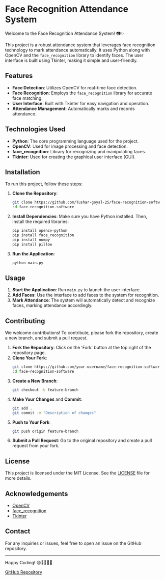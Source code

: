 # Face Recognition Attendance System

Welcome to the Face Recognition Attendance System! 📷✨

This project is a robust attendance system that leverages face recognition technology to mark attendance automatically. It uses Python along with OpenCV and the `face_recognition` library to identify faces. The user interface is built using Tkinter, making it simple and user-friendly.

## Features

- **Face Detection**: Utilizes OpenCV for real-time face detection.
- **Face Recognition**: Employs the `face_recognition` library for accurate face matching.
- **User Interface**: Built with Tkinter for easy navigation and operation.
- **Attendance Management**: Automatically marks and records attendance.

## Technologies Used

- **Python**: The core programming language used for the project.
- **OpenCV**: Used for image processing and face detection.
- **face_recognition**: Library for recognizing and manipulating faces.
- **Tkinter**: Used for creating the graphical user interface (GUI).

## Installation

To run this project, follow these steps:

1. **Clone the Repository**:
    ```bash
    git clone https://github.com/Tushar-goyal-25/face-recognition-software.git
    cd face-recognition-software
    ```

2. **Install Dependencies**:
    Make sure you have Python installed. Then, install the required libraries:
    ```bash
    pip install opencv-python
    pip install face_recognition
    pip install numpy
    pip install pillow
    ```

3. **Run the Application**:
    ```bash
    python main.py
    ```

## Usage

1. **Start the Application**: Run `main.py` to launch the user interface.
2. **Add Faces**: Use the interface to add faces to the system for recognition.
3. **Mark Attendance**: The system will automatically detect and recognize faces, marking attendance accordingly.

## Contributing

We welcome contributions! To contribute, please fork the repository, create a new branch, and submit a pull request.

1. **Fork the Repository**: Click on the 'Fork' button at the top right of the repository page.
2. **Clone Your Fork**:
    ```bash
    git clone https://github.com/your-username/face-recognition-software.git
    cd face-recognition-software
    ```
3. **Create a New Branch**:
    ```bash
    git checkout -b feature-branch
    ```
4. **Make Your Changes** and **Commit**:
    ```bash
    git add .
    git commit -m "Description of changes"
    ```
5. **Push to Your Fork**:
    ```bash
    git push origin feature-branch
    ```
6. **Submit a Pull Request**: Go to the original repository and create a pull request from your fork.

## License

This project is licensed under the MIT License. See the [LICENSE](LICENSE) file for more details.

## Acknowledgements

- [OpenCV](https://opencv.org/)
- [face_recognition](https://github.com/ageitgey/face_recognition)
- [Tkinter](https://wiki.python.org/moin/TkInter)

## Contact

For any inquiries or issues, feel free to open an issue on the GitHub repository.

---

Happy Coding! 😄👩‍💻👨‍💻

[GitHub Repository](https://github.com/Tushar-goyal-25/face-recognition-software)
